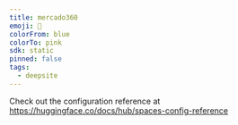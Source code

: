 ```yaml
---
title: mercado360
emoji: 🐳
colorFrom: blue
colorTo: pink
sdk: static
pinned: false
tags:
  - deepsite
---
```


Check out the configuration reference at https://huggingface.co/docs/hub/spaces-config-reference